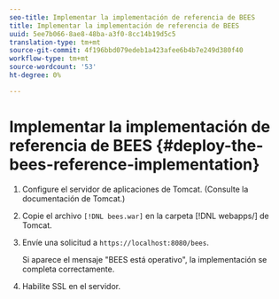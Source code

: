 ```yaml
---
seo-title: Implementar la implementación de referencia de BEES
title: Implementar la implementación de referencia de BEES
uuid: 5ee7b066-8ae8-48ba-a3f0-8cc14b19d5c5
translation-type: tm+mt
source-git-commit: 4f196bbd079edeb1a423afee6b4b7e249d380f40
workflow-type: tm+mt
source-wordcount: '53'
ht-degree: 0%

---
```



# Implementar la implementación de referencia de BEES {#deploy-the-bees-reference-implementation}

1. Configure el servidor de aplicaciones de Tomcat. (Consulte la documentación de Tomcat.)
1. Copie el archivo `[!DNL bees.war]` en la carpeta [!DNL webapps/] de Tomcat.
1. Envíe una solicitud a `https://localhost:8080/bees`.

   Si aparece el mensaje &quot;BEES está operativo&quot;, la implementación se completa correctamente.
1. Habilite SSL en el servidor.
